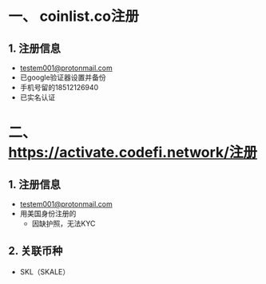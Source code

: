 # 一、 coinlist.co注册

## 1. 注册信息

- testem001@protonmail.com
- 已google验证器设置并备份
- 手机号留的18512126940
- 已实名认证

# 二、 https://activate.codefi.network/注册

## 1. 注册信息

- testem001@protonmail.com
- 用美国身份注册的
  - 因缺护照，无法KYC

## 2. 关联币种

- SKL（SKALE）


